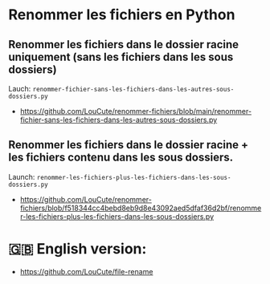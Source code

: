 #  Renommer les fichiers en Python

## Renommer les fichiers dans le dossier racine uniquement (sans les fichiers dans les sous dossiers)
Lauch:
```renommer-fichier-sans-les-fichiers-dans-les-autres-sous-dossiers.py```
- https://github.com/LouCute/renommer-fichiers/blob/main/renommer-fichier-sans-les-fichiers-dans-les-autres-sous-dossiers.py

## Renommer les fichiers dans le dossier racine + les fichiers contenu dans les sous dossiers.
Launch:
```renommer-les-fichiers-plus-les-fichiers-dans-les-sous-dossiers.py```
- https://github.com/LouCute/renommer-fichiers/blob/f518344cc4bebd8eb9d8e43092aed5dfaf36d2bf/renommer-les-fichiers-plus-les-fichiers-dans-les-sous-dossiers.py

# 🇬🇧 English version:
- https://github.com/LouCute/file-rename

